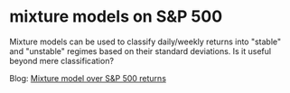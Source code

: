 # mixture models on S&P 500

Mixture models can be used to classify daily/weekly returns into "stable" and "unstable" regimes based on their standard deviations. Is it useful beyond mere classification?

Blog: [Mixture model over S&P 500 returns](https://stockviz.biz/2018/12/04/mixture-model-over-sp-500-returns/)
